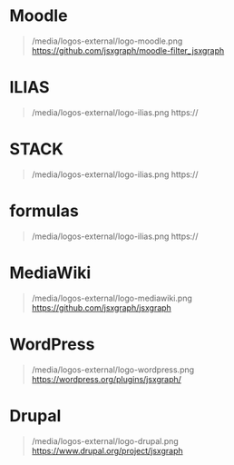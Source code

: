 # Moodle

> /media/logos-external/logo-moodle.png
> https://github.com/jsxgraph/moodle-filter_jsxgraph

# ILIAS

> /media/logos-external/logo-ilias.png
> https://

# STACK

> /media/logos-external/logo-ilias.png
> https://

# formulas

> /media/logos-external/logo-ilias.png
> https://

# MediaWiki

> /media/logos-external/logo-mediawiki.png
> https://github.com/jsxgraph/jsxgraph

# WordPress

> /media/logos-external/logo-wordpress.png
> https://wordpress.org/plugins/jsxgraph/

# Drupal

> /media/logos-external/logo-drupal.png
> https://www.drupal.org/project/jsxgraph
